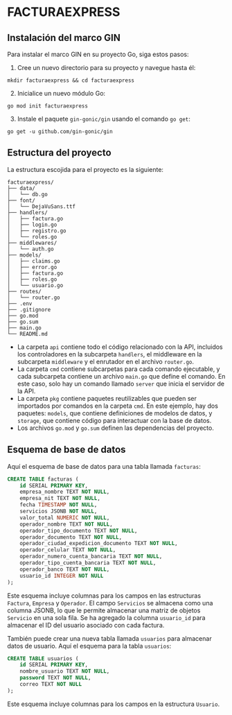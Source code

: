 # FACTURAEXPRESS

## Instalación del marco GIN

Para instalar el marco GIN en su proyecto Go, siga estos pasos:

1. Cree un nuevo directorio para su proyecto y navegue hasta él:
```
mkdir facturaexpress && cd facturaexpress
```

2. Inicialice un nuevo módulo Go:
```
go mod init facturaexpress
```

3. Instale el paquete `gin-gonic/gin` usando el comando `go get`:
```
go get -u github.com/gin-gonic/gin
```

## Estructura del proyecto

La estructura escojida para el proyecto es la siguiente:


```
facturaexpress/
├── data/
│   └── db.go
├── font/
│   └── DejaVuSans.ttf
├── handlers/
│   ├── factura.go
│   ├── login.go
│   ├── registro.go
│   └── roles.go
├── middlewares/
│   └── auth.go
├── models/
│   ├── claims.go
│   ├── error.go
│   ├── factura.go
│   ├── roles.go
│   └── usuario.go
├── routes/
│   └── router.go
├── .env
├── .gitignore
├── go.mod
├── go.sum
├── main.go
└── README.md
```

- La carpeta `api` contiene todo el código relacionado con la API, incluidos los controladores en la subcarpeta `handlers`, el middleware en la subcarpeta `middleware` y el enrutador en el archivo `router.go`.
- La carpeta `cmd` contiene subcarpetas para cada comando ejecutable, y cada subcarpeta contiene un archivo `main.go` que define el comando. En este caso, solo hay un comando llamado `server` que inicia el servidor de la API.
- La carpeta `pkg` contiene paquetes reutilizables que pueden ser importados por comandos en la carpeta `cmd`. En este ejemplo, hay dos paquetes: `models`, que contiene definiciones de modelos de datos, y `storage`, que contiene código para interactuar con la base de datos.
- Los archivos `go.mod` y `go.sum` definen las dependencias del proyecto.

## Esquema de base de datos

Aquí el esquema de base de datos para una tabla llamada `facturas`:

```sql
CREATE TABLE facturas (
    id SERIAL PRIMARY KEY,
    empresa_nombre TEXT NOT NULL,
    empresa_nit TEXT NOT NULL,
    fecha TIMESTAMP NOT NULL,
    servicios JSONB NOT NULL,
    valor_total NUMERIC NOT NULL,
    operador_nombre TEXT NOT NULL,
    operador_tipo_documento TEXT NOT NULL,
    operador_documento TEXT NOT NULL,
    operador_ciudad_expedicion_documento TEXT NOT NULL,
    operador_celular TEXT NOT NULL,
    operador_numero_cuenta_bancaria TEXT NOT NULL,
    operador_tipo_cuenta_bancaria TEXT NOT NULL,
    operador_banco TEXT NOT NULL,
    usuario_id INTEGER NOT NULL
);
```

Este esquema incluye columnas para los campos en las estructuras `Factura`, `Empresa` y `Operador`. El campo `Servicios` se almacena como una columna JSONB, lo que le permite almacenar una matriz de objetos `Servicio` en una sola fila. Se ha agregado la columna `usuario_id` para almacenar el ID del usuario asociado con cada factura.

También puede crear una nueva tabla llamada `usuarios` para almacenar datos de usuario. Aquí el esquema para la tabla `usuarios`:

```sql
CREATE TABLE usuarios (
    id SERIAL PRIMARY KEY,
    nombre_usuario TEXT NOT NULL,
    password TEXT NOT NULL,
    correo TEXT NOT NULL
);
```

Este esquema incluye columnas para los campos en la estructura `Usuario`.
